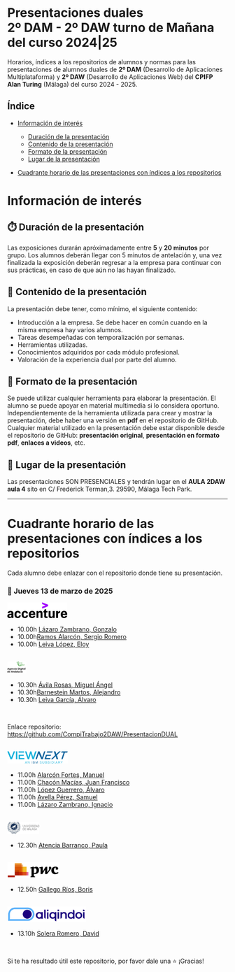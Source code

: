 # Presentaciones duales<br/>2º DAM - 2º DAW turno de Mañana del curso 2024|25

Horarios, índices a los repositorios de alumnos y normas para las presentaciones de alumnos duales de **2º DAM** (Desarrollo de Aplicaciones Multiplataforma) y **2º DAW** (Desarrollo de Aplicaciones Web) del **CPIFP Alan Turing** (Málaga) del curso 2024 - 2025.

## Índice
* [Información de interés](#información-de-interés)
  * [Duración de la presentación](#stopwatch-duración-de-la-presentación)
  * [Contenido de la presentación](#open_file_folder--contenido-de-la-presentación)
  * [Formato de la presentación](#bookmark_tabs-formato-de-la-presentación)
  * [Lugar de la presentación](#school-lugar-de-la-presentación)
  
* [Cuadrante horario de las presentaciones con índices a los repositorios](#cuadrante-horario-de-las-presentaciones-con-índices-a-los-repositorios)

# Información de interés

## :stopwatch: Duración de la presentación
Las exposiciones durarán apróximadamente entre **5** y **20 minutos** por grupo. Los alumnos deberán llegar con 5 minutos de antelación y, una vez finalizada la exposición deberán regresar a la empresa para continuar con sus prácticas, en caso de que aún no las hayan finalizado.

## :open_file_folder:  Contenido de la presentación 
La presentación debe tener, como mínimo, el siguiente contenido:

* Introducción a la empresa. Se debe hacer en común cuando en la misma empresa hay varios alumnos.
* Tareas desempeñadas con temporalización por semanas.
* Herramientas utilizadas.
* Conocimientos adquiridos por cada módulo profesional.
* Valoración de la experiencia dual por parte del alumno.

## :bookmark_tabs: Formato de la presentación
Se puede utilizar cualquier herramienta para elaborar la presentación. El alumno se puede apoyar en material multimedia si lo considera oportuno. Independientemente de la herramienta utilizada para crear y mostrar la presentación, debe haber una versión en **pdf** en el repositorio de GitHub. Cualquier material utilizado en la presentación debe estar disponible desde el repositorio de GitHub: **presentación original**, **presentación en formato pdf**, **enlaces a videos**, etc.

## :school: Lugar de la presentación
Las presentaciones SON PRESENCIALES y tendrán lugar en el **AULA 2DAW aula 4** sito en C/ Frederick Terman,3. 29590, Málaga Tech Park.

<hr/>

# Cuadrante horario de las presentaciones con índices a los repositorios

Cada alumno debe enlazar con el repositorio donde tiene su presentación.

### :calendar: Jueves 13 de marzo de 2025

<img height="36px" src="imagenes/accenture.svg">

* 10.00h [Lázaro Zambrano, Gonzalo](https://github.com/)
* 10.00h[Ramos Alarcón, Sergio Romero](https://github.com/)
* 10.00h [Leiva López, Eloy](https://github.com/)

<br/>

<img height="28px" src="imagenes/ADA.png">

* 10.30h [Ávila Rosas, Miguel Ángel](https://github.com/MiguelAngelAvilaRosas1DAW)
* 10.30h[Barnestein Martos, Alejandro](https://github.com/)
* 10.30h [Leiva García, Álvaro](https://github.com/)

<br/>

Enlace repositorio: https://github.com/CompiTrabajo2DAW/PresentacionDUAL

<br/>


<img height="28px" src="imagenes/viewnext.png">

* 11.00h [Alarcón Fortes, Manuel](https://github.com/)
* 11.00h [Chacón Macías, Juan Francisco](https://github.com/)
* 11.00h [López Guerrero, Álvaro](https://github.com/)
* 11.00h [Avella Pérez, Samuel ](https://github.com/)
* 11.00h [Lázaro Zambrano, Ignacio](https://github.com/)

<br/>
 
<img height="28px" src="imagenes/UMA.jpeg">

* 12.30h [Atencia Barranco, Paula](https://github.com/)



<br/>

<img height="36px" src="imagenes/pwc.png">

* 12.50h [Gallego Ríos, Boris](https://github.com/)

<br/>

<img height="36px" src="imagenes/aliqindoi.png">

* 13.10h [Solera Romero, David](https://github.com/)

<br/>



Si te ha resultado útil este repositorio, por favor dale una :star: ¡Gracias!


